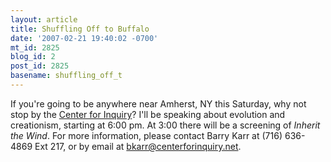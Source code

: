 ```yaml
---
layout: article
title: Shuffling Off to Buffalo
date: '2007-02-21 19:40:02 -0700'
mt_id: 2825
blog_id: 2
post_id: 2825
basename: shuffling_off_t
---
```

If you're going to be anywhere near Amherst, NY this Saturday, why not stop by the <a href="http://www.centerforinquiry.net/wny/">Center for Inquiry</a>?  I'll be speaking about evolution and creationism, starting at 6:00 pm.  At 3:00 there will be a screening of <i>Inherit the Wind</i>.  For more information, please contact Barry Karr at (716) 636-4869 Ext 217, or by email at bkarr@centerforinquiry.net.
